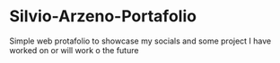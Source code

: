 # Silvio-Arzeno-Portafolio
Simple web protafolio to showcase my socials and some project I have worked on or will work o the future
